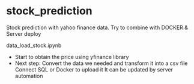 # stock_prediction
Stock prediction with yahoo finance data. Try to combine with DOCKER &amp; Server deploy

data_load_stock.ipynb
- Start to obtain the price using yfinance library
- Next step: Convert the data we needed and transform it into a csv file
             Connect SQL or Docker to upload it
             It can be updated by server automation